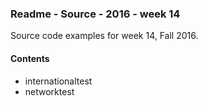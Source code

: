 ### Readme - Source - 2016 - week 14

Source code examples for week 14, Fall 2016.

#### Contents
* internationaltest
* networktest
